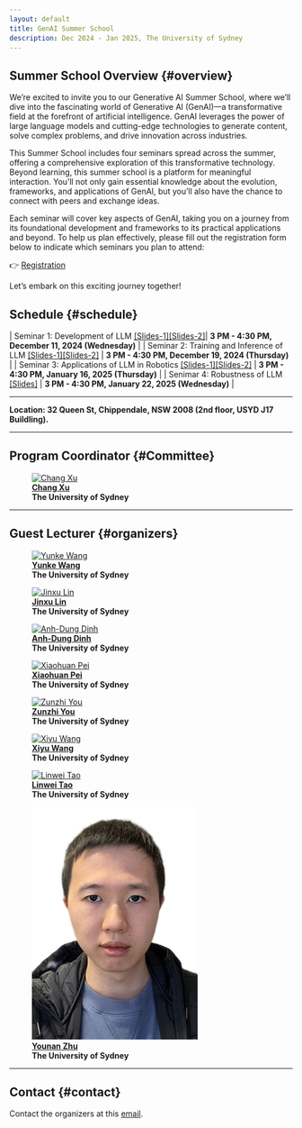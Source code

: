 ```yaml
---
layout: default
title: GenAI Summer School
description: Dec 2024 - Jan 2025, The University of Sydney
---
```


## **Summer School Overview** {#overview}

We’re excited to invite you to our Generative AI Summer School, where we’ll dive into the fascinating world of Generative AI (GenAI)—a transformative field at the forefront of artificial intelligence. GenAI leverages the power of large language models and cutting-edge technologies to generate content, solve complex problems, and drive innovation across industries.
 
This Summer School includes four seminars spread across the summer, offering a comprehensive exploration of this transformative technology. Beyond learning, this summer school is a platform for meaningful interaction. You’ll not only gain essential knowledge about the evolution, frameworks, and applications of GenAI, but you’ll also have the chance to connect with peers and exchange ideas.
 
Each seminar will cover key aspects of GenAI, taking you on a journey from its foundational development and frameworks to its practical applications and beyond. To help us plan effectively, please fill out the registration form below to indicate which seminars you plan to attend:
 
👉 [Registration](https://docs.google.com/forms/d/e/1FAIpQLSdlI10zoQHwI_eY_2odw-6rlB415Qr2OAQmTFifPSAkc1HOOA/viewform)
 
Let’s embark on this exciting journey together!

## **Schedule** {#schedule}

| Seminar 1: Development of LLM [[Slides-1]](https://github.com/genai-summerschool/genai-summerschool.github.io/blob/master/assets/Seminar1-Part1.pdf)[[Slides-2]](https://github.com/genai-summerschool/genai-summerschool.github.io/blob/master/assets/Seminar1-Part2.pdf)| **3 PM - 4:30 PM, December 11, 2024 (Wednesday)** |
| Seminar 2: Training and Inference of LLM [[Slides-1]](https://github.com/genai-summerschool/genai-summerschool.github.io/blob/master/assets/Seminar2-Part1.pdf)[[Slides-2]](https://github.com/genai-summerschool/genai-summerschool.github.io/blob/master/assets/Seminar2-Part2.pdf) | **3 PM - 4:30 PM, December 19, 2024 (Thursday)** |
| Seminar 3: Applications of LLM in Robotics [[Slides-1]](https://github.com/genai-summerschool/genai-summerschool.github.io/blob/master/assets/Seminar3-Part1.pdf)[[Slides-2]](https://github.com/genai-summerschool/genai-summerschool.github.io/blob/master/assets/Seminar3-Part2.pdf) | **3 PM - 4:30 PM, January 16, 2025 (Thursday)** |
| Senimar 4: Robustness of LLM [[Slides]](https://github.com/genai-summerschool/genai-summerschool.github.io/blob/master/assets/Seminar4.pdf) | **3 PM - 4:30 PM, January 22, 2025 (Wednesday)** |

---

**Location: 32 Queen St, Chippendale, NSW 2008 (2nd floor, USYD J17 Buildling).**

---

## **Program Coordinator** {#Committee}

<div class="container">

<figure>
    <a href="http://changxu.xyz/">
    <img class="img-author" src="assets/imgs/authors/chang_xu.jpeg" alt="Chang Xu"/></a>
    <b><br><a href="http://changxu.xyz/">Chang Xu</a>
    <br>The University of Sydney</b>
</figure>
</div>

---

## **Guest Lecturer** {#organizers}
<div class="container">

<figure>
    <a href="https://yunke-wang.github.io">
    <img class="img-author" src="assets/imgs/authors/yunke.jpg" alt="Yunke Wang"/></a>
    <b><br><a href="https://yunke-wang.github.io">Yunke Wang</a>
    <br>The University of Sydney</b>
</figure>

<figure>
    <a href="https://scholar.google.com/citations?user=92B4a3YAAAAJ&hl=en">
    <img class="img-author" src="assets/imgs/authors/jinxulin.jpg" alt="Jinxu Lin"/></a>
    <b><br><a href="https://scholar.google.com/citations?user=92B4a3YAAAAJ&hl=en">Jinxu Lin</a>
    <br>The University of Sydney</b>
</figure>

<figure>
    <a href="https://scholar.google.com.vn/citations?user=ZJbv3YoAAAAJ&hl=en">
    <img class="img-author" src="assets/imgs/authors/anhdungdinh.jpeg" alt="Anh-Dung Dinh"/></a>
    <b><br><a href="https://scholar.google.com.vn/citations?user=ZJbv3YoAAAAJ&hl=en">Anh-Dung Dinh</a>
    <br>The University of Sydney</b>
</figure>

<figure>
    <a href="https://www.terrypei.com">
    <img class="img-author" src="assets/imgs/authors/xiaohuanpei.jpeg" alt="Xiaohuan Pei"/></a>
    <b><br><a href="https://www.terrypei.com">Xiaohuan Pei</a>
    <br>The University of Sydney</b>
</figure>

<figure>
    <a href="https://youzunzhi.github.io">
    <img class="img-author" src="assets/imgs/authors/zunzhiyou.jpg" alt="Zunzhi You"/></a>
    <b><br><a href="https://youzunzhi.github.io">Zunzhi You</a>
    <br>The University of Sydney</b>
</figure>


<figure>
    <a href="">
    <img class="img-author" src="assets/imgs/authors/xiyuwang.jpg" alt="Xiyu Wang"/></a>
    <b><br><a href="">Xiyu Wang</a>
    <br>The University of Sydney</b>
</figure>

<figure>
    <a href="https://www.taolinwei.com">
    <img class="img-author" src="assets/imgs/authors/linweitao.jpg" alt="Linwei Tao"/></a>
    <b><br><a href="https://www.taolinwei.com">Linwei Tao</a>
    <br>The University of Sydney</b>
</figure>


<figure>
    <a href="">
    <img class="img-author" src="assets/imgs/authors/younanzhu.jpg" alt="Younan Zhu"/></a>
    <b><br><a href="">Younan Zhu</a>
    <br>The University of Sydney</b>
</figure>




</div>

---
## **Contact** {#contact}

Contact the organizers at this [email](yunke.wang@sydney.edu.au).

